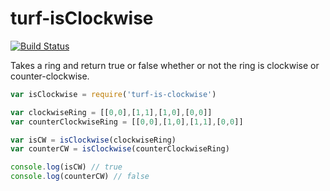 turf-isClockwise
================
[![Build Status](https://travis-ci.org/Turfjs/turf-isClockwise.svg?branch=master)](https://travis-ci.org/Turfjs/turf-isClockwise)

Takes a ring and return true or false whether or not the ring is clockwise or counter-clockwise.

```js
var isClockwise = require('turf-is-clockwise')

var clockwiseRing = [[0,0],[1,1],[1,0],[0,0]]
var counterClockwiseRing = [[0,0],[1,0],[1,1],[0,0]]

var isCW = isClockwise(clockwiseRing)
var counterCW = isClockwise(counterClockwiseRing)

console.log(isCW) // true
console.log(counterCW) // false
```